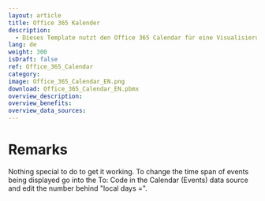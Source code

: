 ```yaml
---
layout: article
title: Office 365 Kalender
description: 
  - Dieses Template nutzt den Office 365 Calendar für eine Visualisierung von Terminen. In diesem Beispiel wird unser Event Kalender angezeigt.
lang: de
weight: 300
isDraft: false
ref: Office_365_Calendar
category:
image: Office_365_Calendar_EN.png
download: Office_365_Calendar_EN.pbmx
overview_description:
overview_benefits:
overview_data_sources:
---
```

# Remarks
Nothing special to do to get it working. To change the time span of events being displayed go into the To: Code in the Calendar (Events) data source and edit the number behind "local days =".
